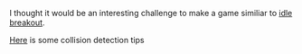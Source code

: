 I thought it would be an interesting challenge to make a game similiar to [idle breakout](https://www.coolmathgames.com/0-idle-breakout).

[Here](https://happycoding.io/tutorials/processing/collision-detection) is some collision detection tips

